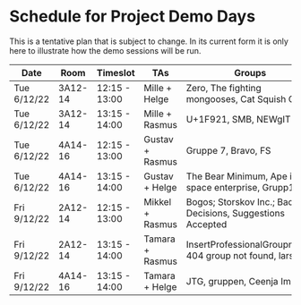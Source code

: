 # Schedule for Project Demo Days

This is a tentative plan that is subject to change.
In its current form it is only here to illustrate how the demo sessions will be run.


| Date        | Room    | Timeslot      | TAs             | Groups                                                    |
|-------------|---------|---------------|-----------------|-----------------------------------------------------------|
| Tue 6/12/22 | 3A12-14 | 12:15 - 13:00 | Mille + Helge   | Zero, The fighting mongooses, Cat Squish Gang             |
| Tue 6/12/22 | 3A12-14 | 13:15 - 14:00 | Mille + Rasmus  | U+1F921, SMB, NEWgIT                                      |
| Tue 6/12/22 | 4A14-16 | 12:15 - 13:00 | Gustav + Rasmus | Gruppe 7, Bravo, FS                                       |
| Tue 6/12/22 | 4A14-16 | 13:15 - 14:00 | Gustav + Helge  | The Bear Minimum, Ape in space enterprise, Grupp1         |
| Fri 9/12/22 | 2A12-14 | 12:15 - 13:00 | Mikkel + Rasmus | Bogos; Storskov Inc.; Bad Decisions, Suggestions Accepted |
| Fri 9/12/22 | 2A12-14 | 13:15 - 14:00 | Tamara + Rasmus | InsertProfessionalGroupname, 404 group not found, lars    |
| Fri 9/12/22 | 4A14-16 | 13:15 - 14:00 | Tamara + Helge  | JTG, gruppen, Ceenja Impact                               |
